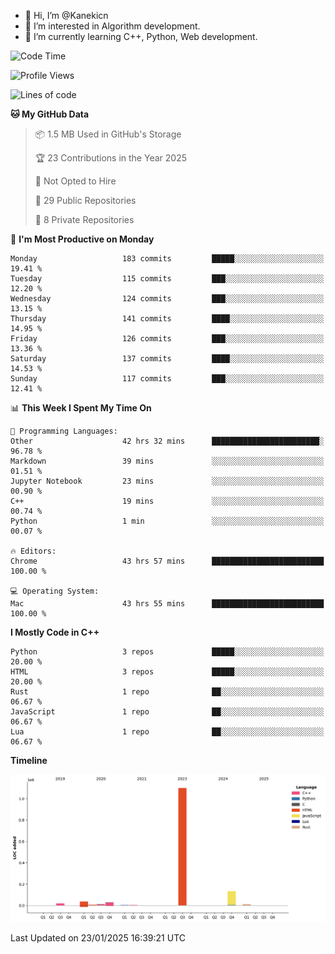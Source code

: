 - 👋 Hi, I’m @Kanekicn
- 👀 I’m interested in Algorithm development.
- 🌱 I’m currently learning C++, Python, Web development.

<!---
cotecsz/cotecsz is a ✨ special ✨ repository because its `README.md` (this file) appears on your GitHub profile.
You can click the Preview link to take a look at your changes.
--->

<!--START_SECTION:waka-->
![Code Time](http://img.shields.io/badge/Code%20Time-2%2C569%20hrs%2040%20mins-blue)

![Profile Views](http://img.shields.io/badge/Profile%20Views-0-blue)

![Lines of code](https://img.shields.io/badge/From%20Hello%20World%20I%27ve%20Written-1.3%20million%20lines%20of%20code-blue)

**🐱 My GitHub Data** 

> 📦 1.5 MB Used in GitHub's Storage 
 > 
> 🏆 23 Contributions in the Year 2025
 > 
> 🚫 Not Opted to Hire
 > 
> 📜 29 Public Repositories 
 > 
> 🔑 8 Private Repositories 
 > 
📅 **I'm Most Productive on Monday** 

```text
Monday                   183 commits         █████░░░░░░░░░░░░░░░░░░░░   19.41 % 
Tuesday                  115 commits         ███░░░░░░░░░░░░░░░░░░░░░░   12.20 % 
Wednesday                124 commits         ███░░░░░░░░░░░░░░░░░░░░░░   13.15 % 
Thursday                 141 commits         ████░░░░░░░░░░░░░░░░░░░░░   14.95 % 
Friday                   126 commits         ███░░░░░░░░░░░░░░░░░░░░░░   13.36 % 
Saturday                 137 commits         ████░░░░░░░░░░░░░░░░░░░░░   14.53 % 
Sunday                   117 commits         ███░░░░░░░░░░░░░░░░░░░░░░   12.41 % 
```


📊 **This Week I Spent My Time On** 

```text
💬 Programming Languages: 
Other                    42 hrs 32 mins      ████████████████████████░   96.78 % 
Markdown                 39 mins             ░░░░░░░░░░░░░░░░░░░░░░░░░   01.51 % 
Jupyter Notebook         23 mins             ░░░░░░░░░░░░░░░░░░░░░░░░░   00.90 % 
C++                      19 mins             ░░░░░░░░░░░░░░░░░░░░░░░░░   00.74 % 
Python                   1 min               ░░░░░░░░░░░░░░░░░░░░░░░░░   00.07 % 

🔥 Editors: 
Chrome                   43 hrs 57 mins      █████████████████████████   100.00 % 

💻 Operating System: 
Mac                      43 hrs 55 mins      █████████████████████████   100.00 % 
```

**I Mostly Code in C++** 

```text
Python                   3 repos             █████░░░░░░░░░░░░░░░░░░░░   20.00 % 
HTML                     3 repos             █████░░░░░░░░░░░░░░░░░░░░   20.00 % 
Rust                     1 repo              ██░░░░░░░░░░░░░░░░░░░░░░░   06.67 % 
JavaScript               1 repo              ██░░░░░░░░░░░░░░░░░░░░░░░   06.67 % 
Lua                      1 repo              ██░░░░░░░░░░░░░░░░░░░░░░░   06.67 % 
```



**Timeline**

![Lines of Code chart](https://raw.githubusercontent.com/Kanekicn/Kanekicn/master/assets/bar_graph.png)


 Last Updated on 23/01/2025 16:39:21 UTC
<!--END_SECTION:waka-->

